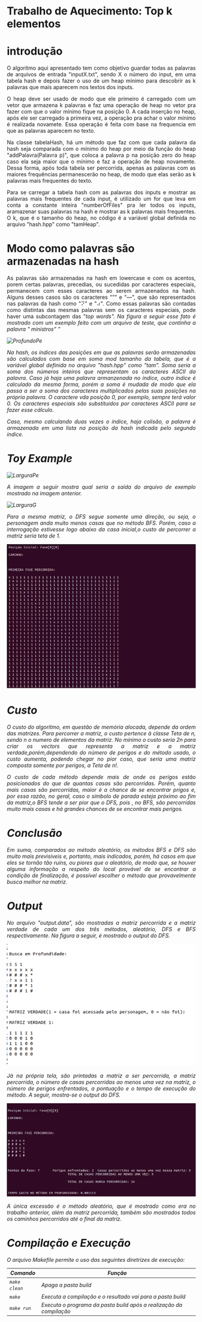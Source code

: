 # Trabalho de Aquecimento: Top k elementos
# introdução
<p align="justify">
		O algoritmo aqui apresentado tem como objetivo guardar todas as palavras de arquivos de entrada "inputX.txt", sendo X o número do input, em uma tabela hash e depois fazer o uso de um heap mínimo para descobrir as k palavras que mais aparecem nos textos dos inputs.
</p>
<p align="justify">
	 O heap deve ser usado de modo que ele primeiro é carregado com um vetor que armazena k palavras e faz uma operação de heap no vetor pra fazer com que o valor mínimo fique na posição 0. A cada inserção no heap, após ele ser carregado a primeira vez, a operação pra achar o valor mínimo é realizada novamete. Essa operação é feita com base na frequencia em que as palavras aparecem no texto.
</p>
<p align="justify">
	Na classe tabelaHash, há um método que faz com que cada palavra da hash seja comparada com o mínimo do heap por meio da função do heap "addPalavra(Palavra p)", que coloca a palavra p na posição zero do heap caso ela seja maior que o mínimo e faz a operação de heap novamente. Dessa forma, após toda tabela ser percorrida, apenas as palavras com as maiores frequências permanescerão no heap, de modo que elas serão as k palavras mais frequentes do texto.
</p>

<p align="justify">
	Para se carregar a tabela hash com as palavras dos inputs e mostrar as palavras mais frequentes de cada input, é utilizado um for que leva em conta a constante inteira "numberOfFiles" pra ler todos os inputs, aramazenar suas palavras na hash e mostrar as k palavras mais frequentes. O k, que é o tamanho do heap, no código é a variável global definida no arquivo "hash.hpp" como "tamHeap".
</p>

# Modo como palavras são armazenadas na hash
<p align="justify">
	As palavras são armazenadas na hash em lowercase e com os acentos, porem certas palavras, precedias, ou sucedidas por caracteres especiais, permanecem com esses caracteres ao serem armazenados na hash. Alguns desses casos são os caracteres "”" e "—", que são representados nas palavras da hash como "⠝" e "⠴". Como essas palavras são contadas como distintas das mesmas palavras sem os caracteres especiais, pode haver uma subcontagem das "<i>top words". Na figura a seguir esse fato é mostrado com um exemplo feito com um arquivo de teste, que continha a palavra " ministros” "
</p>


![ProfundoPe](https://github.com/Eduardo-Rabelo/t1_AED2/blob/main/imagens/img1.png)

<p align="justify">
	Na hash, os índices das posições em que as palavras serão armazenadas são calculados com base em soma mod tamanho da tabela, que é a variável global definida no arquivo "hash.hpp" como "tam". Soma seria a soma dos números inteiros que representam os caracteres ASCII da palavra. Caso já haja uma palavra armanzenada no índice, outro índice é calculado da mesma forma, porém a soma é mudada de modo que ela passa a ser a soma dos caracteres multiplicados pelas suas posições na própria palavra. O caractere vda posição 0, por exemplo, sempre terá valor 0. Os caracteres especiais são substituidos por caracteres ASCII para se fazer esse cálculo.
</p>

<p align="justify">
	Caso, mesmo calculando duas vezes o índice, haja colisão, a palavra é armazenada em uma lista na posição da hash indicada pelo segundo índice.
</p>

# Toy Example

![LarguraPe](https://github.com/Eduardo-Rabelo/t1_AED2/blob/main/imagens/img2.png)

<p align="justify">
	A imagem a seguir mostra qual seria a saída do arquivo de exemplo mostrado na imagem anterior.
</p>

![LarguraG](https://github.com/Eduardo-Rabelo/t1_AED2/blob/main/imagens/img3.png)

<p align="justify">
	Para a mesma matriz, o DFS segue somente uma direção, ou seja, o personagem anda muito menos casas que no método BFS. Porém, caso a interrogação estivesse logo abaixo da casa inicial,o custo de percorrer a matriz seria teta de 1.
</p>

![LProfundoG](https://github.com/Eduardo-Rabelo/Trabalho3_AED__2023_Final/blob/main/ImagensTrabalho3_AED/ProfundoG.png)



# Custo
<p align="justify">
	O custo do algoritmo, em questão de memória alocada, depende da ordem das matrizes. Para percorrer a matriz, o custo pertence à classe Teta de n, sendo n o numero de elementos da matriz. No mínimo o custo seria 2n para criar os vectors que representa a matriz e a matriz verdade,porém,dependendo do número de perigos e do método usado, o custo aumenta, podendo chegar no pior caso, que seria uma matriz composta somente por perigos, a Teta de n!.

</p>
<p align="justify">
	O custo de cada método depende mais de onde os perigos estão posicionados do que de quantas casas são percorridas. Porém, quanto mais casas são percorridas, maior é a chance de se encontrar prigos e, por essa razão, no geral, caso o símbolo de parada esteja próximo ao fim da matriz,o BFS tende a ser pior que o DFS, pois , no BFS, são percorridas muito mais casas e há grandes chances de se encontrar mais perigos.
</p>

# Conclusão
<p align="justify">
	Em suma, comparados ao método aleatório, os métodos BFS e DFS são muito mais previsíveis e, portanto, mais indicados, porém, há casos em que eles se tornão tão ruins, ou piores que o aleatório, de modo que, se houver alguma informação a respeito do local provável de se encontrar a condição de finalização, é possível escolher o método que provavelmente busca melhor na matriz.
</p>



# Output
<p align="justify">
No arquivo "output.data",  são mostradas a matriz percorrida e a matriz verdade de cada um dos três métodos, aleatório, DFS e BFS respectivamente. Na figura a seguir, é mostrado o output do DFS.
</p>

![Output](https://github.com/Eduardo-Rabelo/Trabalho3_AED__2023_Final/blob/main/ImagensTrabalho3_AED/Output.png)

<p align="justify">
Já na própria tela, são printadas a matriz a ser percorrida, a matriz percorrida, o número de casas percorridas ao menos uma vez na matriz, o número de perigos enfrentados, a pontuação e o tempo de execução do método. A seguir, mostra-se o output do DFS.
</p>

![cout](https://github.com/Eduardo-Rabelo/Trabalho3_AED__2023_Final/blob/main/ImagensTrabalho3_AED/cout.png)

<p align="justify">
A única excessão é o método aleatório, que é mostrado como era no trabalho anterior, além da matriz percorrida, também são mostrados todos os caminhos percorridos até o final da matriz.
</p>

# Compilação e Execução

<p align="justify">
O arquivo Makefile permite o uso das seguintes diretrizes de execução:
</p>


| Comando                |  Função                                                                                           |
| -----------------------| ------------------------------------------------------------------------------------------------- |
|  `make clean`          | Apaga a pasta build                                        |
|  `make`                | Executa a compilação e o resultado vai para a pasta build           |
|  `make run`            | Executa o programa da pasta build após a realização da compilação                                 |


